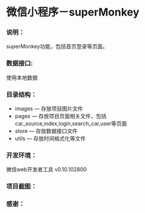 # 微信小程序－superMonkey

### 说明：

superMonkey功能，包括首页登录等页面。

### 数据接口:

使用本地数据

### 目录结构：

- images — 存放项目图片文件
- pages — 存放项目页面相关文件，包括car_source,index,login,search_car,user等页面
- store — 存放数据接口文件
- utils — 存放时间格式化等文件

### 开发环境：

微信web开发者工具 v0.10.102800

### 项目截图：



### 感谢：

